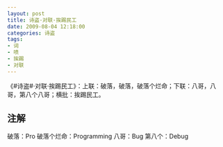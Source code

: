 ```yaml
---
layout: post
title: 诗盗·对联·挨踢民工
date: 2009-08-04 12:18:00
categories: 诗盗
tags:
- 词
- 喷
- 挨踢
- 对联
---
```

《#诗盗#·对联·挨踢民工》：上联：破落，破落，破落个烂命；下联：八哥，八哥，第八个八哥；横批：挨踢民工。

## 注解
破落：Pro
破落个烂命：Programming
八哥：Bug
第八个：Debug
